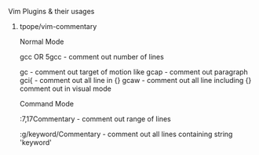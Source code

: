 Vim Plugins & their usages

1. tpope/vim-commentary

    Normal Mode
    
      gcc OR 5gcc - 
        comment out number of lines
        
      gc - 
        comment out target of motion
          like  gcap - comment out paragraph
                gci{ - comment out all line in {}
                gcaw - comment out all line including {}
        comment out in visual mode
        
     Command Mode
     
      :7,17Commentary -
        comment out range of lines
        
      :g/keyword/Commentary -
        comment out all lines containing string 'keyword'
